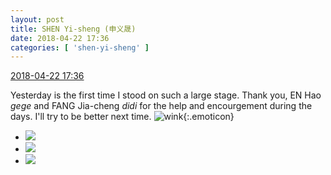 ```yaml
---
layout: post
title: SHEN Yi-sheng (申义晟)
date: 2018-04-22 17:36
categories: [ 'shen-yi-sheng' ]
---
```


<div class="weibo-info">
  <a href="https://weibo.com/6507103706/GdhCiEoRl">2018-04-22 17:36</a>
</div>

Yesterday is the first time I stood on such a large stage. Thank you, EN Hao *gege* and FANG Jia-cheng *didi* for the help and encourgement during the days. I'll try to be better next time. ![wink](https://img.t.sinajs.cn/t4/appstyle/expression/ext/normal/43/2018new_jiyan_org.png){:.emoticon}

<!-- more -->

<ul class="weibo-pic-list-1">
  <li class="weibo-pic">
    <a href="https://wx4.sinaimg.cn/mw690/0076n8VAgy1fqlkhmzekej30tb0m0q5i.jpg"><img src="https://wx4.sinaimg.cn/thumb150/0076n8VAgy1fqlkhmzekej30tb0m0q5i.jpg"/></a>
  </li>
  <li class="weibo-pic">
    <a href="https://wx1.sinaimg.cn/mw690/0076n8VAgy1fqlkho5k1fj30qo18zn56.jpg"><img src="https://wx1.sinaimg.cn/thumb150/0076n8VAgy1fqlkho5k1fj30qo18zn56.jpg"/></a>
  </li>
  <li class="weibo-pic">
    <a href="https://wx1.sinaimg.cn/mw690/0076n8VAgy1fqlkhm61dzj30qo17l0z2.jpg"><img src="https://wx1.sinaimg.cn/thumb150/0076n8VAgy1fqlkhm61dzj30qo17l0z2.jpg"/></a>
  </li>
</ul>
